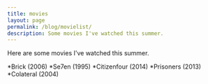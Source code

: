 ```yaml
---
title: movies
layout: page
permalink: /blog/movielist/
description: Some movies I've watched this summer.
---
```

<p>Here are some movies I've watched this summer.</p>
*Brick (2006)  
*Se7en (1995)  
*Citizenfour (2014)  
*Prisoners (2013)  
*Colateral (2004)
